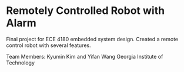 # Remotely Controlled Robot with Alarm
Final project for ECE 4180 embedded system design. Created a remote control robot with several features.

Team Members: Kyumin Kim and Yifan Wang
Georgia Institute of Technology

